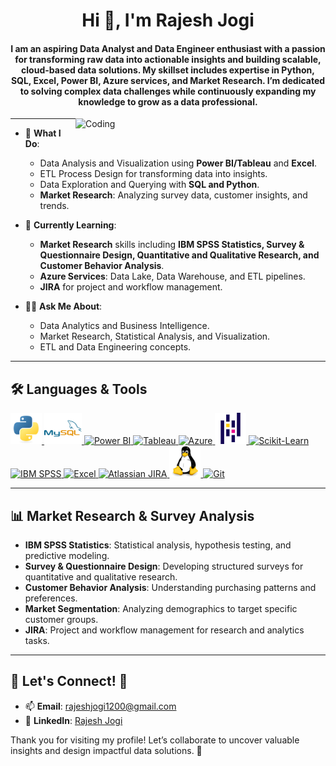 <!-- ![logo](https://github.com/RAJESHJOGI1200/RAJESHJOGI1200/blob/main/coverimage.png) -->

<h1 align="center">Hi 👋, I'm Rajesh Jogi</h1>  
<h4 align="center">I am an aspiring Data Analyst and Data Engineer enthusiast with a passion for transforming raw data into actionable insights and building scalable, cloud-based data solutions. My skillset includes expertise in Python, SQL, Excel, Power BI, Azure services, and Market Research. I’m dedicated to solving complex data challenges while continuously expanding my knowledge to grow as a data professional.</h4>  

<img align="right" alt="Coding" width="400" src="https://miro.medium.com/v2/resize:fit:679/1*zVnWJtyGOX_kUIDm6ccCfQ.gif">  

---

- 🔭 **What I Do**:  
  - Data Analysis and Visualization using **Power BI/Tableau** and **Excel**.  
  - ETL Process Design for transforming data into insights.  
  - Data Exploration and Querying with **SQL and Python**.  
  - **Market Research**: Analyzing survey data, customer insights, and trends.  

- 🌱 **Currently Learning**:  
  - **Market Research** skills including **IBM SPSS Statistics, Survey & Questionnaire Design, Quantitative and Qualitative Research, and Customer Behavior Analysis**.  
  - **Azure Services**: Data Lake, Data Warehouse, and ETL pipelines.
  - **JIRA** for project and workflow management.

- 👨‍💻 **Ask Me About**:  
  - Data Analytics and Business Intelligence.  
  - Market Research, Statistical Analysis, and Visualization.  
  - ETL and Data Engineering concepts.  

---

## 🛠️ Languages & Tools  
<p align="left">  
  <a href="https://www.python.org" target="_blank" rel="noreferrer">  
    <img src="https://raw.githubusercontent.com/devicons/devicon/master/icons/python/python-original.svg" alt="Python" width="50" height="50"/>  
  </a>  
  <a href="https://www.mysql.com/" target="_blank" rel="noreferrer">  
    <img src="https://raw.githubusercontent.com/devicons/devicon/master/icons/mysql/mysql-original-wordmark.svg" alt="MySQL" width="60" height="50"/>  
  </a>  
  <a href="https://powerbi.microsoft.com/" target="_blank" rel="noreferrer">  
    <img src="https://upload.wikimedia.org/wikipedia/commons/c/cf/New_Power_BI_Logo.svg" alt="Power BI" width="50" height="50"/>  
  </a>  
  <a href="https://www.tableau.com/" target="_blank" rel="noreferrer">  
    <img src="https://upload.wikimedia.org/wikipedia/commons/4/4b/Tableau_Logo.png" alt="Tableau" width="90" height="50"/>  
  </a>  
  <a href="https://azure.microsoft.com/en-in/" target="_blank" rel="noreferrer">  
    <img src="https://www.vectorlogo.zone/logos/microsoft_azure/microsoft_azure-icon.svg" alt="Azure" width="50" height="50"/>  
  </a>  
  <a href="https://pandas.pydata.org/" target="_blank" rel="noreferrer">  
    <img src="https://raw.githubusercontent.com/devicons/devicon/2ae2a900d2f041da66e950e4d48052658d850630/icons/pandas/pandas-original.svg" alt="Pandas" width="50" height="50"/>  
  </a>  
  <a href="https://scikit-learn.org/" target="_blank" rel="noreferrer">  
    <img src="https://upload.wikimedia.org/wikipedia/commons/0/05/Scikit_learn_logo_small.svg" alt="Scikit-Learn" width="50" height="50"/>  
  </a>  
  <a href="https://www.ibm.com/products/spss-statistics" target="_blank" rel="noreferrer">  
    <img src="https://upload.wikimedia.org/wikipedia/commons/8/88/SPSS_Logo.png" alt="IBM SPSS" width="50" height="50"/>  
  </a>  
  <a href="https://www.microsoft.com/en-us/microsoft-365/excel" target="_blank" rel="noreferrer">  
    <img src="https://upload.wikimedia.org/wikipedia/commons/7/7f/Microsoft_Office_Excel_%282018%E2%80%93present%29.svg" alt="Excel" width="50" height="50"/>  
  </a>  
  <a href="https://www.atlassian.com/software/jira" target="_blank" rel="noreferrer">  
    <img src="https://seeklogo.com/images/A/atlassian-jira-logo-FD3E961BB2-seeklogo.com.png" alt="Atlassian JIRA" width="50" height="50"/>  
  </a>  
  <a href="https://www.linux.org/" target="_blank" rel="noreferrer">  
    <img src="https://raw.githubusercontent.com/devicons/devicon/master/icons/linux/linux-original.svg" alt="Linux" width="50" height="50"/>  
  </a>  
  <a href="https://git-scm.com/" target="_blank" rel="noreferrer">  
    <img src="https://www.vectorlogo.zone/logos/git-scm/git-scm-icon.svg" alt="Git" width="50" height="50"/>  
  </a>  
</p>  

---

## 📊 Market Research & Survey Analysis  

- **IBM SPSS Statistics**: Statistical analysis, hypothesis testing, and predictive modeling.  
- **Survey & Questionnaire Design**: Developing structured surveys for quantitative and qualitative research.  
- **Customer Behavior Analysis**: Understanding purchasing patterns and preferences.  
- **Market Segmentation**: Analyzing demographics to target specific customer groups.  
- **JIRA**: Project and workflow management for research and analytics tasks.  

---

## 🔗 Let's Connect! 🤝  
- 📫 **Email**: [rajeshjogi1200@gmail.com](mailto:rajeshjogi1200@gmail.com)  
- 💼 **LinkedIn**: [Rajesh Jogi](https://www.linkedin.com/in/rajesh-jogi-967102240/)  

Thank you for visiting my profile! Let’s collaborate to uncover valuable insights and design impactful data solutions. 🚀  
